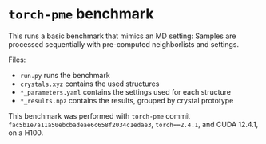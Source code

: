 # `torch-pme` benchmark

This runs a basic benchmark that mimics an MD setting: Samples are processed sequentially with pre-computed neighborlists and settings. 

Files:

- `run.py` runs the benchmark
- `crystals.xyz` contains the used structures
- `*_parameters.yaml` contains the settings used for each structure
- `*_results.npz` contains the results, grouped by crystal prototype

This benchmark was performed with `torch-pme` commit `fac5b1e7a11a50ebcbadeae6c658f2034c1edae3`, `torch==2.4.1`, and CUDA 12.4.1, on a H100.
